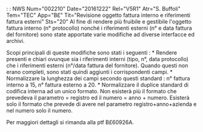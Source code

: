  :  : NWS Num="002210" Date="20161222" Rel="V5R1" Atr="S. Buffoli" Tem="TEC" App="B£" Tit="Revisione oggetto fattura interno e riferimenti fattura esterni" Sts="20"
Al fine di rendere più fruibile e gestibile l'oggetto fattura interno (n° protocollo) nonché i riferimenti esterni (n° e data fattura del fornitore) sono state apportate varie modifiche ad diverse interfacce ed archivi.

Scopi principali di queste modifiche sono stati i seguenti : 
\* Rendere presenti e chiari ovunque sia i riferimenti interni (tipo, n°, data protocollo) che i riferimenti esterni (n°/data fattura del fornitore). Quando questi non erano completi, sono stati quindi aggiunti i corrispondenti campi.
\* Normalizzare la lunghezza dei campi secondo questi standard :  n° fattura interno a 15, n° fattura
esterno a 20.
\* Normalizzare il duplice standard di codifica interna ad un unico formato. Non esisterà più il formato che prevedeva il parametro = registro ed il numero = anno + numero. Esisterà solo il formato che prevede di avere nel parametro registro+anno+azienda e nel numero solo il numero.

Per maggiori dettagli si rimanda alla ptf B£60926A.

